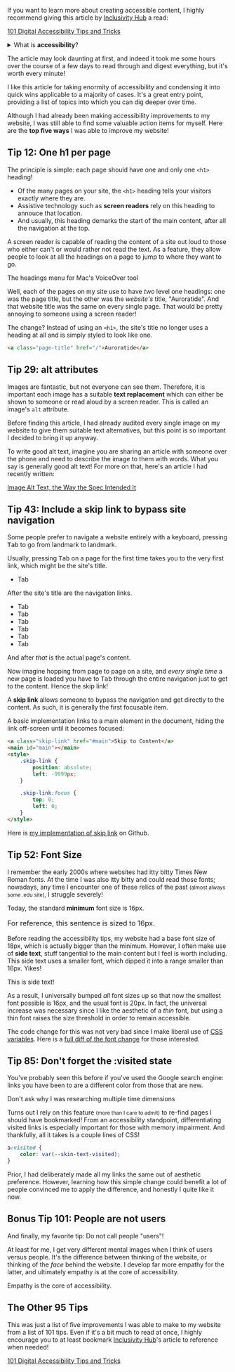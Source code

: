 If you want to learn more about creating accessible content, I highly recommend giving this article by [Inclusivity Hub](https://twitter.com/InHuOfficial) a read: 

<major-point>

[101 Digital Accessibility Tips and Tricks](https://dev.to/inhuofficial/101-digital-accessibility-tips-and-tricks-4728)

</major-point>

<side-text>
<details>
<summary>What is <strong>accessibility</strong>?</summary>
<p>Accessibility is a way of making things usable by <em>as many people as possible</em>, regardless of ability or disability. I like to call it "universal design".</p>
</details>
</side-text>

The article may look daunting at first, and indeed it took me some hours over the course of a few days to read through and digest everything, but it's worth every minute!

I like this article for taking enormity of accessibility and condensing it into quick wins applicable to a majority of cases. It's a great entry point, providing a list of topics into which you can dig deeper over time.

Although I had already been making accessibility improvements to my website, I was still able to find some valuable action items for myself. Here are the **top five ways** I was able to improve my website!

## Tip 12: One h1 per page

The principle is simple: each page should have one and only one `<h1>` heading!

* Of the many pages on your site, the `<h1>` heading tells your visitors exactly where they are.
* Assistive technology such as **screen readers** rely on this heading to annouce that location.
* And usually, this heading demarks the start of the main content, after all the navigation at the top.

A screen reader is capable of reading the content of a site out loud to those who either can't or would rather not read the text. As a feature, they allow people to look at all the headings on a page to jump to where they want to go.

<article-image src="/assets/posts/accessibility-tips-and-tricks/headings.png" alt="The page's headings are shown as a list on a menu." size="lg" width="1222" height="1100">
  <span slot="caption">The headings menu for Mac's VoiceOver tool</span>
</article-image>

Well, each of the pages on my site use to have _two_ level one headings: one was the page title, but the other was the _website's_ title, "Auroratide". And that website title was the same on every single page. That would be pretty annoying to someone using a screen reader!

The change? Instead of using an `<h1>`, the site's title no longer uses a heading at all and is simply styled to look like one.

<div class="success">

```html
<a class="page-title" href="/">Auroratide</a>
```

</div>

## Tip 29: alt attributes

Images are fantastic, but not everyone can see them. Therefore, it is important each image has a suitable **text replacement** which can either be shown to someone or read aloud by a screen reader. This is called an image's `alt` attribute.

Before finding this article, I had already audited every single image on my website to give them suitable text alternatives, but this point is so important I decided to bring it up anyway.

To write good alt text, imagine you are sharing an article with someone over the phone and need to describe the image to them with words. What you say is generally good alt text! For more on that, here's an article I had recently written:

<major-point>

[Image Alt Text, the Way the Spec Intended It](/posts/image-alt-text)

</major-point>

## Tip 43: Include a skip link to bypass site navigation

Some people prefer to navigate a website entirely with a keyboard, pressing <kbd>Tab</kbd> to go from landmark to landmark.

Usually, pressing <kbd>Tab</kbd> on a page for the first time takes you to the very first link, which might be the site's title.

<ul aria-hidden="true">
  <li>Tab</li>
</ul>

After the site's title are the navigation links.

<ul aria-hidden="true">
  <li>Tab</li>
  <li>Tab</li>
  <li>Tab</li>
  <li>Tab</li>
  <li>Tab</li>
  <li>Tab</li>
</ul>

And after _that_ is the actual page's content.

Now imagine hopping from page to page on a site, and _every single time_ a new page is loaded you have to <kbd>Tab</kbd> through the entire navigation just to get to the content. Hence the skip link!

A **skip link** allows someone to bypass the navigation and get directly to the content. As such, it is generally the first focusable item.

A basic implementation links to a main element in the document, hiding the link off-screen until it becomes focused:

```html
<a class="skip-link" href="#main">Skip to Content</a>
<main id="main"></main>
<style>
    .skip-link {
        position: absolute;
        left: -9999px;
    }

    .skip-link:focus {
        top: 0;
        left: 0;
    }
</style>
```

<side-text>

Here is [my implementation of skip link](https://github.com/Auroratide/auroratide.com/blob/master/src/client/layout/SkipLink/SkipLink.svelte) on Github.

</side-text>

## Tip 52: Font Size

I remember the early 2000s where websites had itty bitty Times New Roman fonts. At the time I was also itty bitty and could read those fonts; nowadays, any time I encounter one of these relics of the past <small>(almost always some .edu site)</small>, I struggle severely!

Today, the standard **minimum** font size is 16px.

<p style="font-size: 16px;">For reference, this sentence is sized to 16px.</p>

Before reading the accessibility tips, my website had a base font size of 18px, which is actually bigger than the minimum. However, I often make use of **side text**, stuff tangential to the main content but I feel is worth including. This side text uses a smaller font, which dipped it into a range smaller than 16px. Yikes!

<side-text>

This is side text!

</side-text>

As a result, I universally bumped _all_ font sizes up so that now the smallest font possible is 16px, and the usual font is 20px. In fact, the universal increase was necessary since I like the aesthetic of a _thin_ font, but using a thin font raises the size threshold in order to remain accessible.

<side-text success>

The code change for this was not very bad since I make liberal use of [CSS variables](https://developer.mozilla.org/en-US/docs/Web/CSS/Using_CSS_custom_properties). Here is a [full diff of the font change](https://github.com/Auroratide/auroratide.com/commit/11336edde42be011d2eeae18f115953cf1f3250b) for those interested.

</side-text>

## Tip 85: Don't forget the :visited state

You've probably seen this before if you've used the Google search engine: links you have been to are a different color from those that are new.

<article-image src="/assets/posts/accessibility-tips-and-tricks/search.png" alt="One search result is purple and the other is blue." size="lg" width="1346" height="534">
  <span slot="caption">Don't ask why I was researching multiple time dimensions</span>
</article-image>

Turns out I rely on this feature <small>(more than I care to admit)</small> to re-find pages I should have bookmarked! From an accessibility standpoint, differentiating visited links is especially important for those with memory impairment. And thankfully, all it takes is a couple lines of CSS!

```css
a:visited {
    color: var(--skin-text-visited);
}
```

Prior, I had deliberately made all my links the same out of aesthetic preference. However, learning how this simple change could benefit a lot of people convinced me to apply the difference, and honestly I quite like it now.

## Bonus Tip 101: People are not users

And finally, my favorite tip: Do not call people "users"!

At least for me, I get very different mental images when I think of users versus people. It's the difference between thinking of the website, or thinking of the _face_ behind the website. I develop far more empathy for the latter, and ultimately empathy is at the core of accessibility.

<major-point>

Empathy is the core of accessibility.

</major-point>

## The Other 95 Tips

This was just a list of five improvements I was able to make to my website from a list of 101 tips. Even if it's a bit much to read at once, I highly encourage you to at least bookmark [Inclusivity Hub](https://twitter.com/InHuOfficial)'s article to reference when needed!

<major-point>

[101 Digital Accessibility Tips and Tricks](https://dev.to/inhuofficial/101-digital-accessibility-tips-and-tricks-4728)

</major-point>
